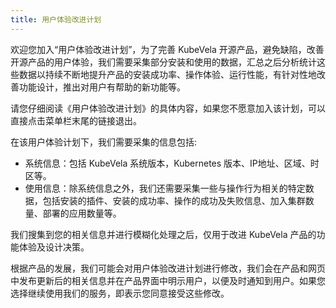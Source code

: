 ```yaml
---
title: 用户体验改进计划
---
```


欢迎您加入“用户体验改进计划”，为了完善 KubeVela 开源产品，避免缺陷，改善开源产品的用户体验，我们需要采集部分安装和使用的数据，汇总之后分析统计这些数据以持续不断地提升产品的安装成功率、操作体验、运行性能，有针对性地改善功能设计，推出对用户有帮助的新功能等。

请您仔细阅读《用户体验改进计划》的具体内容，如果您不愿意加入该计划，可以直接点击菜单栏末尾的链接退出。

在该用户体验计划下，我们需要采集的信息包括:

* 系统信息：包括 KubeVela 系统版本，Kubernetes 版本、IP地址、区域、时区等。
* 使用信息：除系统信息之外，我们还需要采集一些与操作行为相关的特定数据，包括安装的插件、安装的成功率、操作的成功及失败信息、加入集群数量、部署的应用数量等。

我们搜集到您的相关信息并进行模糊化处理之后，仅用于改进 KubeVela 产品的功能体验及设计决策。

根据产品的发展，我们可能会对用户体验改进计划进行修改，我们会在产品和网页中发布更新后的相关信息并在产品界面中明示用户，以便及时通知到用户。如果您选择继续使用我们的服务，即表示您同意接受这些修改。